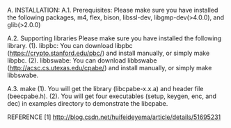 A. INSTALLATION:
A.1. Prerequisites: 
Please make sure you have installed the following packages, m4, flex, bison, libssl-dev, libgmp-dev(>4.0.0), and glib(>2.0.0)

A.2. Supporting libraries
Please make sure you have installed the following library.
(1). libpbc: You can download libpbc (https://crypto.stanford.edu/pbc/) and install manually, or simply make libpbc.
(2). libbswabe: You can download libbswabe (http://acsc.cs.utexas.edu/cpabe/) and install manually, or simply make libbswabe.

A.3. make
(1). You will get the library (libcpabe-x.x.a) and header file (beecpabe.h).
(2). You will get four executables (setup, keygen, enc, and dec) in examples directory to demonstrate the libcpabe.

REFERENCE
[1] http://blog.csdn.net/huifeideyema/article/details/51695231 
